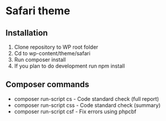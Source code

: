 # Safari theme
## Installation
1. Clone repository to WP root folder
1. Cd to wp-content/theme/safari
1. Run composer install 
1. If you plan to do development run npm install

## Composer commands
- composer run-script cs  - Code standard check (full report)
- composer run-script css - Code standard check (summary)
- composer run-script csf - Fix errors using phpcbf

